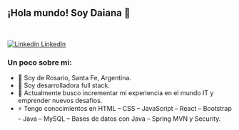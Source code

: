 ## ¡Hola mundo! Soy **Daiana** 👋
<br/>

[![Linkedin](https://i.stack.imgur.com/gVE0j.png) Linkedin](https://www.linkedin.com/in/daicolqui/)&nbsp;&nbsp;

### Un poco sobre mi:
- 📍 Soy de Rosario, Santa Fe, Argentina.
- 🐣 Soy desarrolladora full stack.
- 🚀 Actualmente busco incrementar mi experiencia en el mundo IT y emprender nuevos desafios.
- ⚡ Tengo conocimientos en HTML – CSS – JavaScript – React – Bootstrap – Java – MySQL – Bases de datos con Java – Spring MVN y Security.

<br/>
